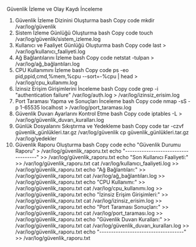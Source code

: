 Güvenlik İzleme ve Olay Kaydı İnceleme
1. Güvenlik İzleme Dizinini Oluşturma
bash
Copy code
mkdir /var/log/güvenlik
2. Sistem İzleme Günlüğü Oluşturma
bash
Copy code
touch /var/log/güvenlik/sistem_izleme.log
3. Kullanıcı ve Faaliyet Günlüğü Oluşturma
bash
Copy code
last > /var/log/kullanıcı_faaliyeti.log
4. Ağ Bağlantılarını İzleme
bash
Copy code
netstat -tulpan > /var/log/ağ_bağlantıları.log
5. CPU Kullanımını İzleme
bash
Copy code
ps -eo pid,ppid,cmd,%mem,%cpu --sort=-%cpu | head > /var/log/cpu_kullanımı.log
6. İzinsiz Erişim Girişimlerini İnceleme
bash
Copy code
grep -i "authentication failure" /var/log/auth.log > /var/log/izinsiz_erisim.log
7. Port Taraması Yapma ve Sonuçları İnceleme
bash
Copy code
nmap -sS -p 1-65535 localhost > /var/log/port_taraması.log
8. Güvenlik Duvarı Ayarlarını Kontrol Etme
bash
Copy code
iptables -L > /var/log/güvenlik_duvarı_kuralları.log
9. Günlük Dosyalarını Sıkıştırma ve Yedekleme
bash
Copy code
tar -czvf güvenlik_günlükleri.tar.gz /var/log/güvenlik
cp güvenlik_günlükleri.tar.gz /var/log/yedekler
10. Güvenlik Raporu Oluşturma
bash
Copy code
echo "Güvenlik Durumu Raporu" > /var/log/güvenlik_raporu.txt
echo "------------------------------------" >> /var/log/güvenlik_raporu.txt
echo "Son Kullanıcı Faaliyeti:" >> /var/log/güvenlik_raporu.txt
cat /var/log/kullanıcı_faaliyeti.log >> /var/log/güvenlik_raporu.txt
echo "Ağ Bağlantıları:" >> /var/log/güvenlik_raporu.txt
cat /var/log/ağ_bağlantıları.log >> /var/log/güvenlik_raporu.txt
echo "CPU Kullanımı:" >> /var/log/güvenlik_raporu.txt
cat /var/log/cpu_kullanımı.log >> /var/log/güvenlik_raporu.txt
echo "İzinsiz Erişim Girişimleri:" >> /var/log/güvenlik_raporu.txt
cat /var/log/izinsiz_erisim.log >> /var/log/güvenlik_raporu.txt
echo "Port Taraması Sonuçları:" >> /var/log/güvenlik_raporu.txt
cat /var/log/port_taraması.log >> /var/log/güvenlik_raporu.txt
echo "Güvenlik Duvarı Kuralları:" >> /var/log/güvenlik_raporu.txt
cat /var/log/güvenlik_duvarı_kuralları.log >> /var/log/güvenlik_raporu.txt
echo "------------------------------------" >> /var/log/güvenlik_raporu.txt
